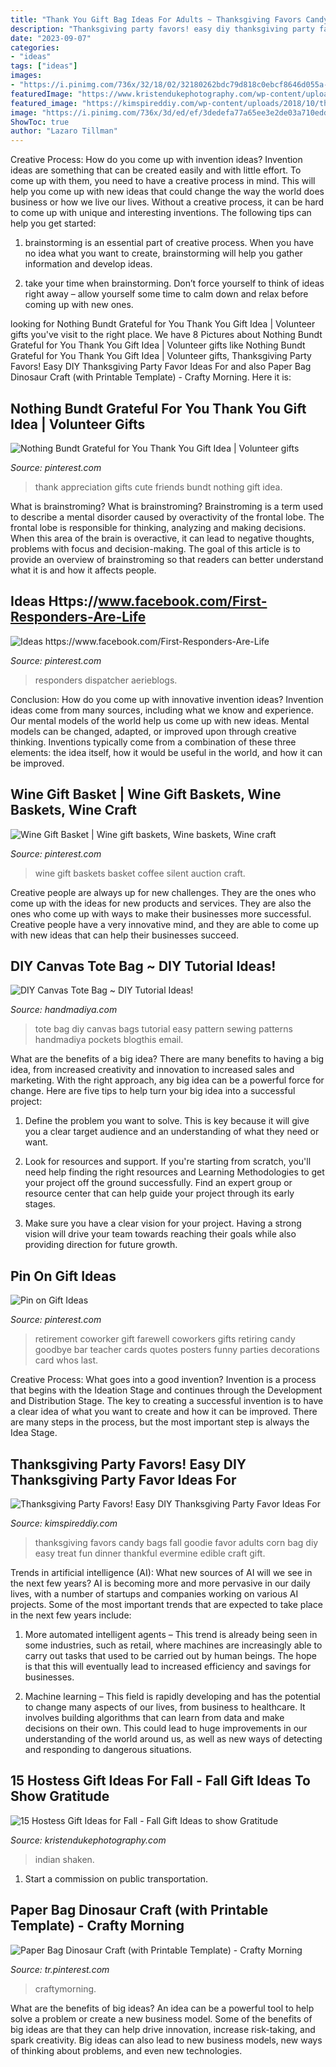 ```yaml
---
title: "Thank You Gift Bag Ideas For Adults ~ Thanksgiving Favors Candy Bags Fall Goodie Favor Adults Corn Bag Diy Easy Treat Fun Dinner Thankful Evermine Edible Craft Gift"
description: "Thanksgiving party favors! easy diy thanksgiving party favor ideas for"
date: "2023-09-07"
categories:
- "ideas"
tags: ["ideas"]
images:
- "https://i.pinimg.com/736x/32/18/02/32180262bdc79d818c0ebcf8646d055a--teacher-retirement-gifts-from-coworkers-farewell-gift-for-coworker.jpg"
featuredImage: "https://www.kristendukephotography.com/wp-content/uploads/2016/11/easy-Indian-corn-Thanksgiving-favors.png"
featured_image: "https://kimspireddiy.com/wp-content/uploads/2018/10/thankful-candy-corn-favor-treat-bag-475188819.jpg"
image: "https://i.pinimg.com/736x/3d/ed/ef/3dedefa77a65ee3e2de03a710edd980d.jpg"
ShowToc: true
author: "Lazaro Tillman"
---
```



Creative Process: How do you come up with invention ideas?
Invention ideas are something that can be created easily and with little effort. To come up with them, you need to have a creative process in mind. This will help you come up with new ideas that could change the way the world does business or how we live our lives. Without a creative process, it can be hard to come up with unique and interesting inventions. The following tips can help you get started:
1. brainstorming is an essential part of creative process. When you have no idea what you want to create, brainstorming will help you gather information and develop ideas.

2. take your time when brainstorming. Don’t force yourself to think of ideas right away – allow yourself some time to calm down and relax before coming up with new ones.


	

		
looking for Nothing Bundt Grateful for You Thank You Gift Idea | Volunteer gifts you've visit to the right place. We have 8 Pictures about Nothing Bundt Grateful for You Thank You Gift Idea | Volunteer gifts like Nothing Bundt Grateful for You Thank You Gift Idea | Volunteer gifts, Thanksgiving Party Favors! Easy DIY Thanksgiving Party Favor Ideas For and also Paper Bag Dinosaur Craft (with Printable Template) - Crafty Morning. Here it is:
		
    
## Nothing Bundt Grateful For You Thank You Gift Idea | Volunteer Gifts

<img loading=lazy src="https://i.pinimg.com/736x/3d/ed/ef/3dedefa77a65ee3e2de03a710edd980d.jpg" onerror="this.onerror=null;this.src='https://tse4.mm.bing.net/th?id=OIP.ndQa9uBltxuo_ANlYgvsVQHaLD&amp;pid=15.1';" alt="Nothing Bundt Grateful for You Thank You Gift Idea | Volunteer gifts">

_Source: pinterest.com_

>thank appreciation gifts cute friends bundt nothing gift idea. 

	

What is brainstroming?
What is brainstroming? Brainstroming is a term used to describe a mental disorder caused by overactivity of the frontal lobe. The frontal lobe is responsible for thinking, analyzing and making decisions. When this area of the brain is overactive, it can lead to negative thoughts, problems with focus and decision-making. The goal of this article is to provide an overview of brainstroming so that readers can better understand what it is and how it affects people.

    
## Ideas Https://www.facebook.com/First-Responders-Are-Life

<img loading=lazy src="https://i.pinimg.com/736x/3d/03/32/3d0332b05dc919e054d91b10b04fd71c.jpg" onerror="this.onerror=null;this.src='https://tse3.mm.bing.net/th?id=OIP.xzmXC7Cns78slNiDQvQc-AHaHa&amp;pid=15.1';" alt="Ideas https://www.facebook.com/First-Responders-Are-Life">

_Source: pinterest.com_

>responders dispatcher aerieblogs. 

	

Conclusion: How do you come up with innovative invention ideas?
Invention ideas come from many sources, including what we know and experience. Our mental models of the world help us come up with new ideas. Mental models can be changed, adapted, or improved upon through creative thinking. Inventions typically come from a combination of these three elements: the idea itself, how it would be useful in the world, and how it can be improved.

    
## Wine Gift Basket | Wine Gift Baskets, Wine Baskets, Wine Craft

<img loading=lazy src="https://i.pinimg.com/736x/92/81/f0/9281f0f32b8dcd6047a65761324d58a4.jpg" onerror="this.onerror=null;this.src='https://tse1.mm.bing.net/th?id=OIP.fVisPAjYDXpP3-ZbcygzrgHaJ3&amp;pid=15.1';" alt="Wine Gift Basket | Wine gift baskets, Wine baskets, Wine craft">

_Source: pinterest.com_

>wine gift baskets basket coffee silent auction craft. 

	

Creative people are always up for new challenges. They are the ones who come up with the ideas for new products and services. They are also the ones who come up with ways to make their businesses more successful. Creative people have a very innovative mind, and they are able to come up with new ideas that can help their businesses succeed.

    
## DIY Canvas Tote Bag ~ DIY Tutorial Ideas!

<img loading=lazy src="http://4.bp.blogspot.com/-7xGr3tKGADc/Vk2BFAB-kdI/AAAAAAAAuiY/97jZ2t5KDUo/s1600/024.jpg" onerror="this.onerror=null;this.src='https://tse1.mm.bing.net/th?id=OIP.PRTuT6XxR8wXt8_lL9WFtgHaLH&amp;pid=15.1';" alt="DIY Canvas Tote Bag ~ DIY Tutorial Ideas!">

_Source: handmadiya.com_

>tote bag diy canvas bags tutorial easy pattern sewing patterns handmadiya pockets blogthis email. 

	

What are the benefits of a big idea?
There are many benefits to having a big idea, from increased creativity and innovation to increased sales and marketing. With the right approach, any big idea can be a powerful force for change. Here are five tips to help turn your big idea into a successful project:
1. Define the problem you want to solve. This is key because it will give you a clear target audience and an understanding of what they need or want.

2. Look for resources and support. If you're starting from scratch, you'll need help finding the right resources and Learning Methodologies to get your project off the ground successfully. Find an expert group or resource center that can help guide your project through its early stages.

3. Make sure you have a clear vision for your project. Having a strong vision will drive your team towards reaching their goals while also providing direction for future growth.

    
## Pin On Gift Ideas

<img loading=lazy src="https://i.pinimg.com/736x/32/18/02/32180262bdc79d818c0ebcf8646d055a--teacher-retirement-gifts-from-coworkers-farewell-gift-for-coworker.jpg" onerror="this.onerror=null;this.src='https://tse4.mm.bing.net/th?id=OIP.dVi-oHEI1p8lB-C9flA5pQHaNK&amp;pid=15.1';" alt="Pin on Gift Ideas">

_Source: pinterest.com_

>retirement coworker gift farewell coworkers gifts retiring candy goodbye bar teacher cards quotes posters funny parties decorations card whos last. 

	

Creative Process: What goes into a good invention?
Invention is a process that begins with the Ideation Stage and continues through the Development and Distribution Stage. The key to creating a successful invention is to have a clear idea of what you want to create and how it can be improved. There are many steps in the process, but the most important step is always the Idea Stage.

    
## Thanksgiving Party Favors! Easy DIY Thanksgiving Party Favor Ideas For

<img loading=lazy src="https://kimspireddiy.com/wp-content/uploads/2018/10/thankful-candy-corn-favor-treat-bag-475188819.jpg" onerror="this.onerror=null;this.src='https://tse2.mm.bing.net/th?id=OIP.8o34bq3Lzb_lRmT4rytHYQHaLH&amp;pid=15.1';" alt="Thanksgiving Party Favors! Easy DIY Thanksgiving Party Favor Ideas For">

_Source: kimspireddiy.com_

>thanksgiving favors candy bags fall goodie favor adults corn bag diy easy treat fun dinner thankful evermine edible craft gift. 

	

Trends in artificial intelligence (AI): What new sources of AI will we see in the next few years?
AI is becoming more and more pervasive in our daily lives, with a number of startups and companies working on various AI projects. Some of the most important trends that are expected to take place in the next few years include:
1. More automated intelligent agents – This trend is already being seen in some industries, such as retail, where machines are increasingly able to carry out tasks that used to be carried out by human beings. The hope is that this will eventually lead to increased efficiency and savings for businesses.

2. Machine learning – This field is rapidly developing and has the potential to change many aspects of our lives, from business to healthcare. It involves building algorithms that can learn from data and make decisions on their own. This could lead to huge improvements in our understanding of the world around us, as well as new ways of detecting and responding to dangerous situations.

    
## 15 Hostess Gift Ideas For Fall - Fall Gift Ideas To Show Gratitude

<img loading=lazy src="https://www.kristendukephotography.com/wp-content/uploads/2016/11/easy-Indian-corn-Thanksgiving-favors.png" onerror="this.onerror=null;this.src='https://tse3.mm.bing.net/th?id=OIP.ARXTQwVxvvjCj-A71vxXQAHaLD&amp;pid=15.1';" alt="15 Hostess Gift Ideas for Fall - Fall Gift Ideas to show Gratitude">

_Source: kristendukephotography.com_

>indian shaken. 

	

1) Start a commission on public transportation.

    
## Paper Bag Dinosaur Craft (with Printable Template) - Crafty Morning

<img loading=lazy src="https://i.pinimg.com/736x/d3/d2/b9/d3d2b92f73342f6dd6a986799682dc74.jpg" onerror="this.onerror=null;this.src='https://tse3.mm.bing.net/th?id=OIP.L6u5ObbI8D8V7NsmOCma8QHaKR&amp;pid=15.1';" alt="Paper Bag Dinosaur Craft (with Printable Template) - Crafty Morning">

_Source: tr.pinterest.com_

>craftymorning. 

	

What are the benefits of big ideas?
An idea can be a powerful tool to help solve a problem or create a new business model. Some of the benefits of big ideas are that they can help drive innovation, increase risk-taking, and spark creativity. Big ideas can also lead to new business models, new ways of thinking about problems, and even new technologies.

